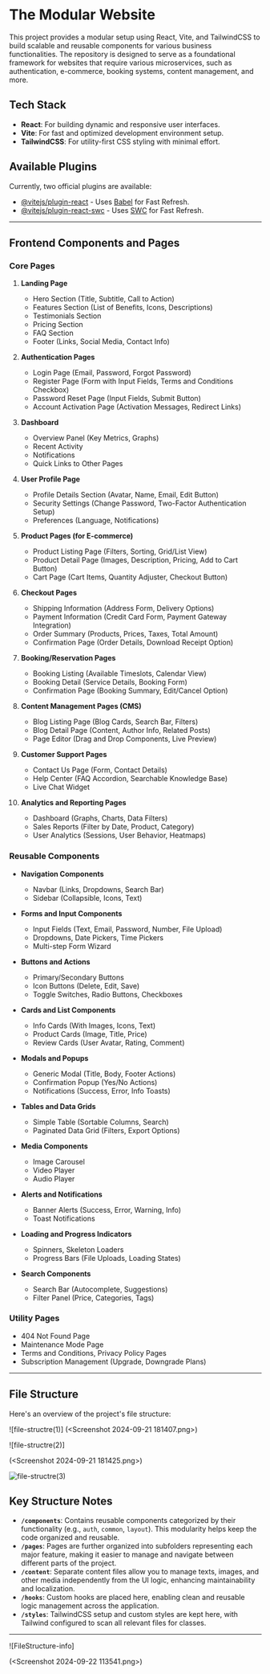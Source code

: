 # The Modular Website

This project provides a modular setup using React, Vite, and TailwindCSS to build scalable and reusable components for various business functionalities. The repository is designed to serve as a foundational framework for websites that require various microservices, such as authentication, e-commerce, booking systems, content management, and more.

## Tech Stack

- **React**: For building dynamic and responsive user interfaces.
- **Vite**: For fast and optimized development environment setup.
- **TailwindCSS**: For utility-first CSS styling with minimal effort.

## Available Plugins

Currently, two official plugins are available:

- [@vitejs/plugin-react](https://github.com/vitejs/vite-plugin-react/blob/main/packages/plugin-react/README.md) - Uses [Babel](https://babeljs.io/) for Fast Refresh.
- [@vitejs/plugin-react-swc](https://github.com/vitejs/vite-plugin-react-swc) - Uses [SWC](https://swc.rs/) for Fast Refresh.

---

## Frontend Components and Pages

### **Core Pages**

1. **Landing Page**
   - Hero Section (Title, Subtitle, Call to Action)
   - Features Section (List of Benefits, Icons, Descriptions)
   - Testimonials Section
   - Pricing Section
   - FAQ Section
   - Footer (Links, Social Media, Contact Info)

2. **Authentication Pages**
   - Login Page (Email, Password, Forgot Password)
   - Register Page (Form with Input Fields, Terms and Conditions Checkbox)
   - Password Reset Page (Input Fields, Submit Button)
   - Account Activation Page (Activation Messages, Redirect Links)

3. **Dashboard**
   - Overview Panel (Key Metrics, Graphs)
   - Recent Activity
   - Notifications
   - Quick Links to Other Pages

4. **User Profile Page**
   - Profile Details Section (Avatar, Name, Email, Edit Button)
   - Security Settings (Change Password, Two-Factor Authentication Setup)
   - Preferences (Language, Notifications)

5. **Product Pages (for E-commerce)**
   - Product Listing Page (Filters, Sorting, Grid/List View)
   - Product Detail Page (Images, Description, Pricing, Add to Cart Button)
   - Cart Page (Cart Items, Quantity Adjuster, Checkout Button)

6. **Checkout Pages**
   - Shipping Information (Address Form, Delivery Options)
   - Payment Information (Credit Card Form, Payment Gateway Integration)
   - Order Summary (Products, Prices, Taxes, Total Amount)
   - Confirmation Page (Order Details, Download Receipt Option)

7. **Booking/Reservation Pages**
   - Booking Listing (Available Timeslots, Calendar View)
   - Booking Detail (Service Details, Booking Form)
   - Confirmation Page (Booking Summary, Edit/Cancel Option)

8. **Content Management Pages (CMS)**
   - Blog Listing Page (Blog Cards, Search Bar, Filters)
   - Blog Detail Page (Content, Author Info, Related Posts)
   - Page Editor (Drag and Drop Components, Live Preview)

9. **Customer Support Pages**
   - Contact Us Page (Form, Contact Details)
   - Help Center (FAQ Accordion, Searchable Knowledge Base)
   - Live Chat Widget

10. **Analytics and Reporting Pages**
    - Dashboard (Graphs, Charts, Data Filters)
    - Sales Reports (Filter by Date, Product, Category)
    - User Analytics (Sessions, User Behavior, Heatmaps)

### **Reusable Components**

- **Navigation Components**
  - Navbar (Links, Dropdowns, Search Bar)
  - Sidebar (Collapsible, Icons, Text)

- **Forms and Input Components**
  - Input Fields (Text, Email, Password, Number, File Upload)
  - Dropdowns, Date Pickers, Time Pickers
  - Multi-step Form Wizard

- **Buttons and Actions**
  - Primary/Secondary Buttons
  - Icon Buttons (Delete, Edit, Save)
  - Toggle Switches, Radio Buttons, Checkboxes

- **Cards and List Components**
  - Info Cards (With Images, Icons, Text)
  - Product Cards (Image, Title, Price)
  - Review Cards (User Avatar, Rating, Comment)

- **Modals and Popups**
  - Generic Modal (Title, Body, Footer Actions)
  - Confirmation Popup (Yes/No Actions)
  - Notifications (Success, Error, Info Toasts)

- **Tables and Data Grids**
  - Simple Table (Sortable Columns, Search)
  - Paginated Data Grid (Filters, Export Options)

- **Media Components**
  - Image Carousel
  - Video Player
  - Audio Player

- **Alerts and Notifications**
  - Banner Alerts (Success, Error, Warning, Info)
  - Toast Notifications

- **Loading and Progress Indicators**
  - Spinners, Skeleton Loaders
  - Progress Bars (File Uploads, Loading States)

- **Search Components**
  - Search Bar (Autocomplete, Suggestions)
  - Filter Panel (Price, Categories, Tags)

### **Utility Pages**

- 404 Not Found Page
- Maintenance Mode Page
- Terms and Conditions, Privacy Policy Pages
- Subscription Management (Upgrade, Downgrade Plans)

---

## File Structure

Here's an overview of the project's file structure:


![file-structre(1)]
(<Screenshot 2024-09-21 181407.png>)


![file-structre(2)]


(<Screenshot 2024-09-21 181425.png>)


![file-structre(3)](<Screenshot 2024-09-21 181519.png>)



## Key Structure Notes

- **`/components`**: Contains reusable components categorized by their functionality (e.g., `auth`, `common`, `layout`). This modularity helps keep the code organized and reusable.
- **`/pages`**: Pages are further organized into subfolders representing each major feature, making it easier to manage and navigate between different parts of the project.
- **`/content`**: Separate content files allow you to manage texts, images, and other media independently from the UI logic, enhancing maintainability and localization.
- **`/hooks`**: Custom hooks are placed here, enabling clean and reusable logic management across the application.
- **`/styles`**: TailwindCSS setup and custom styles are kept here, with Tailwind configured to scan all relevant files for classes.

---


![FileStructure-info]

(<Screenshot 2024-09-22 113541.png>)
